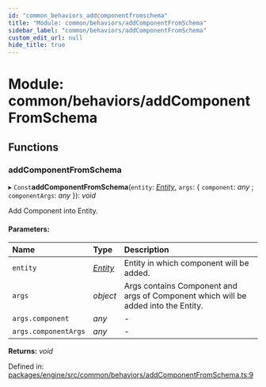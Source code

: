 ```yaml
---
id: "common_behaviors_addcomponentfromschema"
title: "Module: common/behaviors/addComponentFromSchema"
sidebar_label: "common/behaviors/addComponentFromSchema"
custom_edit_url: null
hide_title: true
---
```


# Module: common/behaviors/addComponentFromSchema

## Functions

### addComponentFromSchema

▸ `Const`**addComponentFromSchema**(`entity`: [*Entity*](../classes/ecs_classes_entity.entity.md), `args`: { `component`: *any* ; `componentArgs`: *any*  }): *void*

Add Component into Entity.

#### Parameters:

Name | Type | Description |
:------ | :------ | :------ |
`entity` | [*Entity*](../classes/ecs_classes_entity.entity.md) | Entity in which component will be added.   |
`args` | *object* | Args contains Component and args of Component which will be added into the Entity.    |
`args.component` | *any* | - |
`args.componentArgs` | *any* | - |

**Returns:** *void*

Defined in: [packages/engine/src/common/behaviors/addComponentFromSchema.ts:9](https://github.com/xr3ngine/xr3ngine/blob/716a06460/packages/engine/src/common/behaviors/addComponentFromSchema.ts#L9)

